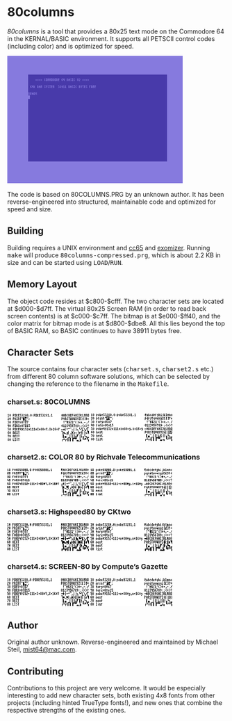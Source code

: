 # 80columns

*80columns* is a tool that provides a 80x25 text mode on the Commodore 64 in the KERNAL/BASIC environment. It supports all PETSCII control codes (including color) and is optimized for speed.

![](img/c64.png)

The code is based on 80COLUMNS.PRG by an unknown author. It has been reverse-engineered into structured, maintainable code and optimized for speed and size.

## Building

<p>Building requires a UNIX environment and <a href="https://github.com/cc65/cc65">cc65</a> and <a href="https://github.com/bitshifters/exomizer">exomizer</a>. Running <tt>make</tt> will produce <tt>80columns-compressed.prg</tt>, which is about 2.2 KB in size and can be started using <tt>LOAD</tt>/<tt>RUN</tt>.</p>

## Memory Layout

<p>The object code resides at $c800-$cfff. The two character sets are located at $d000-$d7ff. The virtual 80x25 Screen RAM (in order to read back screen contents) is at $c000-$c7ff. The bitmap is at $e000-$ff40, and the color matrix for bitmap mode is at $d800-$dbe8. All this lies beyond the top of BASIC RAM, so BASIC continues to have 38911 bytes free.</p>

## Character Sets

<p>The source contains four character sets (<tt>charset.s</tt>, <tt>charset2.s</tt> etc.) from different 80 column software solutions, which can be selected by changing the reference to the filename in the <tt>Makefile</tt>.</p>

### charset.s: 80COLUMNS
![](img/g1.png)
![](img/t1.png)

### charset2.s: COLOR 80 by Richvale Telecommunications
![](img/g2.png)
![](img/t2.png)

### charset3.s: Highspeed80 by CKtwo
![](img/g3.png)
![](img/t3.png)

### charset4.s: SCREEN-80 by Compute’s Gazette
![](img/g4.png)
![](img/t4.png)

## Author

Original author unknown. Reverse-engineered and maintained by Michael Steil, mist64@mac.com.

## Contributing

<p>Contributions to this project are very welcome. It would be especially interesting to add new character sets, both existing 4x8 fonts from other projects (including hinted TrueType fonts!), and new ones that combine the respective strengths of the existing ones.</p>
